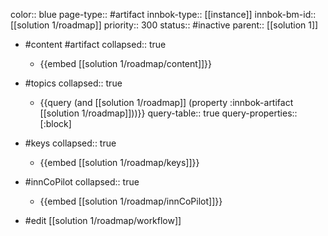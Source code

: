 color:: blue
page-type:: #artifact
innbok-type:: [[instance]]
innbok-bm-id:: [[solution 1/roadmap]]
priority:: 300
status:: #inactive
parent:: [[solution 1]]

- #content #artifact
  collapsed:: true
	- {{embed [[solution 1/roadmap/content]]}}
- #topics
   collapsed:: true
    - {{query (and [[solution 1/roadmap]] (property :innbok-artifact [[solution 1/roadmap]]))}}
      query-table:: true
      query-properties:: [:block]
- #keys
  collapsed:: true
	- {{embed [[solution 1/roadmap/keys]]}}
- #innCoPilot
   collapsed:: true
	 - {{embed [[solution 1/roadmap/innCoPilot]]}}

- #edit [[solution 1/roadmap/workflow]]

